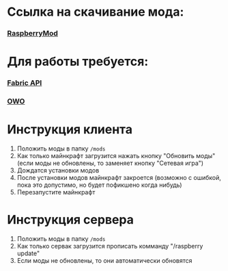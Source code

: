 # Ссылка на скачивание мода:
### [RaspberryMod](https://github.com/Raspberry-Pi-Craft/RaspberryMod/releases/download/v1.3.1/raspberry-updater-1.21.5-1.3.1.jar)
# Для работы требуется:
### [Fabric API](https://cdn.modrinth.com/data/P7dR8mSH/versions/ZOyJh09R/fabric-api-0.120.0%2B1.21.5.jar)
### [OWO](https://cdn.modrinth.com/data/ccKDOlHs/versions/bXKMgjI3/owo-lib-0.12.20%2B1.21.5.jar)

# Инструкция клиента
1. Положить моды в папку `/mods`
2. Как только майнкрафт загрузится нажать кнопку "Обновить моды" (если моды не обновлены, то заменяет кнопку "Сетевая игра")
3. Дождатся установки модов
4. После установки модов майнкрафт закроется (возможно с ошибкой, пока это допустимо, но будет пофикшено когда нибудь)
5. Перезапустите майнкрафт

# Инструкция сервера
1. Положить моды в папку `/mods`
2. Как только сервак загрузится прописать комманду "/raspberry update"
3. Если моды не обновлены, то они автоматически обновятся

